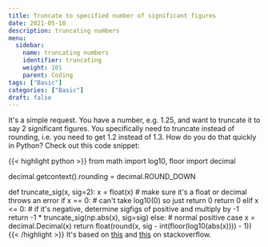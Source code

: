 ```yaml
---
title: Truncate to specified number of significant figures
date: 2021-05-10
description: truncating numbers
menu:
  sidebar:
    name: truncating numbers
    identifier: truncating
    weight: 101
    parent: Coding
tags: ["Basic"]
categories: ["Basic"]
draft: false
---
```

It's a simple request. You have a number, e.g. 1.25, and want to truncate it to say 2 significant figures. You specifically need to truncate instead of rounding, i.e. you need to get 1.2 instead of 1.3. How do you do that quickly in Python? Check out this code snippet:

{{< highlight python >}}
from math import log10, floor
import decimal

decimal.getcontext().rounding = decimal.ROUND_DOWN

def truncate_sig(x, sig=2):
    x = float(x)  # make sure it's a float or decimal throws an error
    if x == 0:  # can't take log10(0) so just return 0
        return 0
    elif x <= 0:  # if it's negative, determine sigfigs of positive and multiply by -1
        return -1 * truncate_sig(np.abs(x), sig=sig)
    else:  # normal positive case
        x = decimal.Decimal(x)
        return float(round(x, sig - int(floor(log10(abs(x)))) - 1))
{{< /highlight >}}
It's based on [this](https://stackoverflow.com/a/3413529/10046967) and [this](https://stackoverflow.com/a/39165933/10046967) on stackoverflow.
